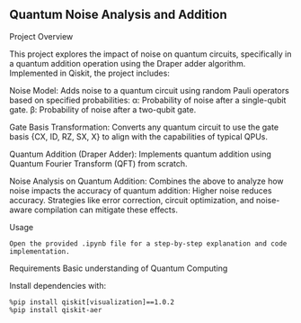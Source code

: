 ## Quantum Noise Analysis and Addition
Project Overview

This project explores the impact of noise on quantum circuits, specifically in a quantum addition operation using the Draper adder algorithm. Implemented in Qiskit, the project includes:

Noise Model: Adds noise to a quantum circuit using random Pauli operators based on specified probabilities:
        α: Probability of noise after a single-qubit gate.
        β: Probability of noise after a two-qubit gate.

Gate Basis Transformation: Converts any quantum circuit to use the gate basis {CX, ID, RZ, SX, X} to align with the capabilities of typical QPUs.

Quantum Addition (Draper Adder): Implements quantum addition using Quantum Fourier Transform (QFT) from scratch.

Noise Analysis on Quantum Addition: Combines the above to analyze how noise impacts the accuracy of quantum addition:
        Higher noise reduces accuracy.
        Strategies like error correction, circuit optimization, and noise-aware compilation can mitigate these effects.

Usage

    Open the provided .ipynb file for a step-by-step explanation and code implementation.


Requirements
 Basic understanding of Quantum Computing

Install dependencies with:

    %pip install qiskit[visualization]==1.0.2
    %pip install qiskit-aer
